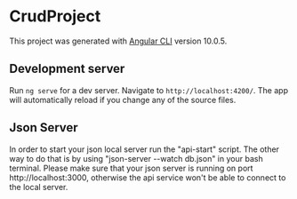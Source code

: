 # CrudProject

This project was generated with [Angular CLI](https://github.com/angular/angular-cli) version 10.0.5.

## Development server

Run `ng serve` for a dev server. Navigate to `http://localhost:4200/`. The app will automatically reload if you change any of the source files.

## Json Server 
In order to start your json local server run the "api-start" script. The other way to do that is by using "json-server --watch db.json" in your bash terminal. Please make sure that your json server is running on port http://localhost:3000, otherwise the api service won't be able to connect to the local server.

